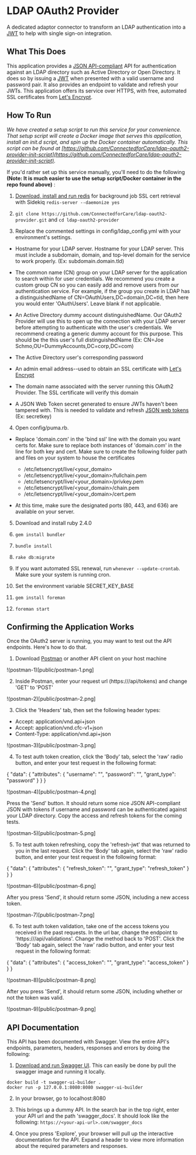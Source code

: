 # LDAP OAuth2 Provider
A dedicated adaptor connector to transform an LDAP authentication into a [JWT](https://jwt.io/) to help with single sign-on integration.

## What This Does
This application provides a [JSON API-compliant](http://jsonapi.org/) API for authentication against an LDAP directory such as Active Directory or Open Directory. It does so by issuing a [JWT](https://jwt.io/) when presented with a valid username and password pair. It also provides an endpoint to validate and refresh your JWTs. This application offers its service over HTTPS, with free, automated SSL certificates from [Let's Encrypt](https://letsencrypt.org/).

## How To Run
*We have created a setup script to run this service for your convenience. That setup script will create a Docker image that serves this application, install an init.d script, and spin up the Docker container automatically. This script can be found at [https://github.com/ConnectedforCare/ldap-oauth2-provider-init-script](https://github.com/ConnectedforCare/ldap-oauth2-provider-init-script).*

If you'd rather set up this service manually, you'll need to do the following **(Note: It is much easier to use the setup script/Docker container in the repo found above)** :

1. [Download, install and run redis](https://redis.io/) for background job SSL cert retrieval with Sidekiq `redis-server --daemonize yes`

2. `git clone https://github.com/ConnectedforCare/ldap-oauth2-provider.git` and `cd ldap-oauth2-provider`

3. Replace the commented settings in config/ldap_config.yml with your environment's settings.

- Hostname for your LDAP server. Hostname for your LDAP server. This must include a subdomain, domain, and top-level domain for the service to work properly. (Ex: subdomain.domain.tld)

- The common name (CN) group on your LDAP server for the application to search within for user credentials. We recommend you create a custom group CN so you can easily add and remove users from our authentication service. For example, if the group you create in LDAP has a distinguishedName of CN=OAuthUsers,DC=domain,DC=tld, then here you would enter 'OAuthUsers'. Leave blank if not applicable.

- An Active Directory dummy account distinguishedName. Our OAuth2 Provider will use this to open up the connection with your LDAP server before attempting to authenticate with the user's credentials. We recommend creating a generic dummy account for this purpose. This should be the this user's full distinguishedName (Ex: CN=Joe Schmo,OU=DummyAccounts,DC=corp,DC=com)

- The Active Directory user's corresponding password

- An admin email address--used to obtain an SSL certificate with [Let's Encrypt](https://letsencrypt.org/)

- The domain name associated with the server running this OAuth2 Provider. The SSL certificate will verify this domain

- A JSON Web Token secret generated to ensure JWTs haven't been tampered with. This is needed to validate and refresh [JSON web tokens](https://jwt.io/) (Ex: secretkey)

4. Open config/puma.rb.

- Replace 'domain.com' in the 'bind ssl' line with the domain you want certs for. Make sure to replace both instances of 'domain.com' in the line for both key and cert. Make sure to create the following folder path and files on your system to house the certificates

  - /etc/letsencrypt/live/<your_domain>
  - /etc/letsencrypt/live/<your_domain>/fullchain.pem
  - /etc/letsencrypt/live/<your_domain>/privkey.pem
  - /etc/letsencrypt/live/<your_domain>/chain.pem
  - /etc/letsencrypt/live/<your_domain>/cert.pem

- At this time, make sure the designated ports (80, 443, and 636) are available on your server.

5. Download and install ruby 2.4.0

6. `gem install bundler`

5. `bundle install`

6. `rake db:migrate`

7. If you want automated SSL renewal, run `whenever --update-crontab`. Make sure your system is running cron.

8. Set the environment variable SECRET_KEY_BASE

9. `gem install foreman`

10. `foreman start`

## Confirming the Application Works
Once the OAuth2 server is running, you may want to test out the API endpoints. Here's how to do that.

1. Download [Postman](https://www.getpostman.com/) or another API client on your host machine

!(postman-1)[public/postman-1.png]

2. Inside Postman, enter your request url (https://<your-domain>/api/tokens) and change 'GET' to 'POST'

!(postman-2)[public/postman-2.png]

3. Click the 'Headers' tab, then set the following header types:

  * Accept: application/vnd.api+json
  * Accept: application/vnd.cfc-v1+json
  * Content-Type: application/vnd.api+json

!(postman-3)[public/postman-3.png]

4. To test auth token creation, click the 'Body' tab, select the 'raw' radio button, and enter your test request in the following format:

{
  "data": {
    "attributes": {
      "username": "<your-test-username-here>",
      "password": "<your-test-password-here>",
      "grant_type": "password"
    }
  }
}

!(postman-4)[public/postman-4.png]

Press the 'Send' button. It should return some nice JSON API-compliant JSON with tokens if username and password can be authenticated against your LDAP directory. Copy the access and refresh tokens for the coming tests.

!(postman-5)[public/postman-5.png]

5. To test auth token refreshing, copy the 'refresh-jwt' that was returned to you in the last request. Click the 'Body' tab again, select the 'raw' radio button, and enter your test request in the following format:

{
  "data": {
    "attributes": {
      "refresh_token": "<your-refresh-token-here>",
      "grant_type": "refresh_token"
    }
  }
}

!(postman-6)[public/postman-6.png]

After you press 'Send', it should return some JSON, including a new access token.

!(postman-7)[public/postman-7.png]

6. To test auth token validation, take one of the access tokens you received in the past requests. In the url bar, change the endpoint to 'https://<your-domain>/api/validations'. Change the method back to 'POST'. Click the 'Body' tab again, select the 'raw' radio button, and enter your test request in the following format:

{
  "data": {
    "attributes": {
      "access_token": "<your-access-token-here>",
      "grant_type": "access_token"
    }
  }
}

!(postman-8)[public/postman-8.png]

After you press 'Send', it should return some JSON, including whether or not the token was valid.

!(postman-9)[public/postman-9.png]

## API Documentation
This API has been documented with Swagger. View the entire API's endpoints, parameters, headers, responses and errors by doing the following:

1. [Download and run Swagger UI](http://swagger.io/docs/swagger-tools/#swagger-ui-documentation-29). This can easily be done by pull the swagger image and running it locally.
```
docker build -t swagger-ui-builder .
docker run -p 127.0.0.1:8080:8080 swagger-ui-builder
```

2. In your browser, go to localhost:8080

3. This brings up a dummy API. In the search bar in the top right, enter your API url and the path 'swagger_docs'. It should look like the following:
`https://<your-api-url>.com/swagger_docs`

4. Once you press 'Explore', your browser will pull up the interactive documentation for the API. Expand a header to view more information about the required parameters and responses.
